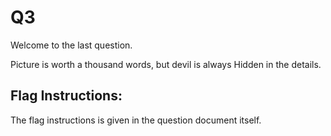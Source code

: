 # Q3

Welcome to the last question.

Picture is worth a thousand words, but devil is always Hidden in the details.

## Flag Instructions:
The flag instructions is given in the question document itself.